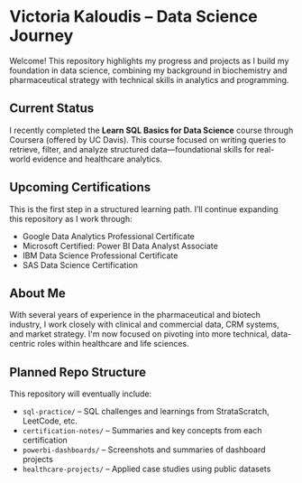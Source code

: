 # Victoria Kaloudis – Data Science Journey

Welcome! This repository highlights my progress and projects as I build my foundation in data science, combining my background in biochemistry and pharmaceutical strategy with technical skills in analytics and programming.

## Current Status
I recently completed the **Learn SQL Basics for Data Science** course through Coursera (offered by UC Davis). This course focused on writing queries to retrieve, filter, and analyze structured data—foundational skills for real-world evidence and healthcare analytics.

## Upcoming Certifications
This is the first step in a structured learning path. I’ll continue expanding this repository as I work through:

- Google Data Analytics Professional Certificate
- Microsoft Certified: Power BI Data Analyst Associate
- IBM Data Science Professional Certificate
- SAS Data Science Certification

## About Me
With several years of experience in the pharmaceutical and biotech industry, I work closely with clinical and commercial data, CRM systems, and market strategy. I'm now focused on pivoting into more technical, data-centric roles within healthcare and life sciences.

## Planned Repo Structure
This repository will eventually include:
- `sql-practice/` – SQL challenges and learnings from StrataScratch, LeetCode, etc.
- `certification-notes/` – Summaries and key concepts from each certification
- `powerbi-dashboards/` – Screenshots and summaries of dashboard projects
- `healthcare-projects/` – Applied case studies using public datasets
